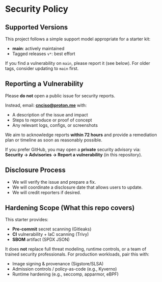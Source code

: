 # Security Policy

## Supported Versions
This project follows a simple support model appropriate for a starter kit:
- **main**: actively maintained
- Tagged releases `v*`: best effort

If you find a vulnerability on `main`, please report it (see below). For older tags, consider updating to `main` first.

## Reporting a Vulnerability
Please **do not** open a public issue for security reports.

Instead, email: **cnciso@proton.me** with:
- A description of the issue and impact
- Steps to reproduce or proof of concept
- Any relevant logs, configs, or screenshots

We aim to acknowledge reports **within 72 hours** and provide a remediation plan or timeline as soon as reasonably possible.

If you prefer GitHub, you may open a **private** security advisory via:  
**Security → Advisories → Report a vulnerability** (in this repository).

## Disclosure Process
- We will verify the issue and prepare a fix.
- We will coordinate a disclosure date that allows users to update.
- We will credit reporters if desired.

## Hardening Scope (What this repo covers)
This starter provides:
- **Pre-commit** secret scanning (Gitleaks)
- **CI** vulnerability + IaC scanning (Trivy)
- **SBOM** artifact (SPDX JSON)

It does **not** replace full threat modeling, runtime controls, or a team of trained security professionals. For production workloads, pair this with:
- Image signing & provenance (Sigstore/SLSA)
- Admission controls / policy-as-code (e.g., Kyverno)
- Runtime hardening (e.g., seccomp, apparmor, eBPF)